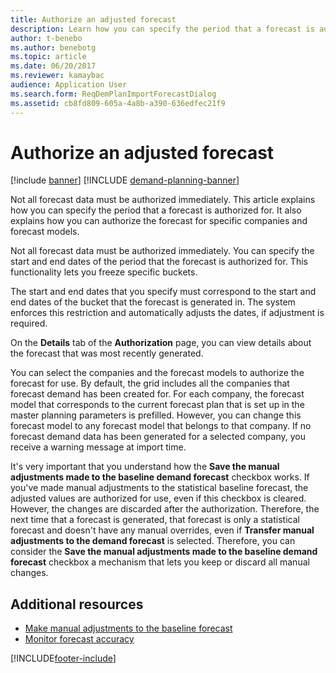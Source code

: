 ```yaml
---
title: Authorize an adjusted forecast
description: Learn how you can specify the period that a forecast is authorized for, including an outline on authorizing the forecast for specific companies and forecast models.
author: t-benebo
ms.author: benebotg
ms.topic: article
ms.date: 06/20/2017
ms.reviewer: kamaybac
audience: Application User 
ms.search.form: ReqDemPlanImportForecastDialog
ms.assetid: cb8fd809-605a-4a8b-a390-636edfec21f9
---
```


# Authorize an adjusted forecast

[!include [banner](../includes/banner.md)]
[!INCLUDE [demand-planning-banner](../includes/demand-planning-banner.md)]

Not all forecast data must be authorized immediately. This article explains how you can specify the period that a forecast is authorized for. It also explains how you can authorize the forecast for specific companies and forecast models.

Not all forecast data must be authorized immediately. You can specify the start and end dates of the period that the forecast is authorized for. This functionality lets you freeze specific buckets.

The start and end dates that you specify must correspond to the start and end dates of the bucket that the forecast is generated in. The system enforces this restriction and automatically adjusts the dates, if adjustment is required.

On the **Details** tab of the **Authorization** page, you can view details about the forecast that was most recently generated.

You can select the companies and the forecast models to authorize the forecast for use. By default, the grid includes all the companies that forecast demand has been created for. For each company, the forecast model that corresponds to the current forecast plan that is set up in the master planning parameters is prefilled. However, you can change this forecast model to any forecast model that belongs to that company. If no forecast demand data has been generated for a selected company, you receive a warning message at import time.

It's very important that you understand how the **Save the manual adjustments made to the baseline demand forecast** checkbox works. If you've made manual adjustments to the statistical baseline forecast, the adjusted values are authorized for use, even if this checkbox is cleared. However, the changes are discarded after the authorization. Therefore, the next time that a forecast is generated, that forecast is only a statistical forecast and doesn't have any manual overrides, even if **Transfer manual adjustments to the demand forecast** is selected. Therefore, you can consider the **Save the manual adjustments made to the baseline demand forecast** checkbox a mechanism that lets you keep or discard all manual changes.

## Additional resources

- [Make manual adjustments to the baseline forecast](manual-adjustments-baseline-forecast.md)
- [Monitor forecast accuracy](monitor-forecast-accuracy.md)

[!INCLUDE[footer-include](../../includes/footer-banner.md)]

